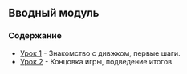 ## Вводный модуль

### Содержание
- [Урок 1](https://github.com/IT-Compot/Python-methodologies/tree/main/first-stage/Introduction%20module/lesson-1) - Знакомство с дивжком, первые шаги.
- [Урок 2](https://github.com/IT-Compot/Python-methodologies/tree/main/first-stage/Introduction%20module/lesson-2) - Концовка игры, подведение итогов.
